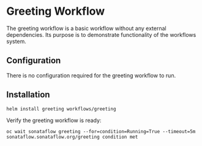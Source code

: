 # Greeting Workflow

The greeting workflow is a basic workflow without any external dependencies.
Its purpose is to demonstrate functionality of the workflows system.

## Configuration
There is no configuration required for the greeting workflow to run.

## Installation

```console
helm install greeting workflows/greeting
```

Verify the greeting workflow is ready:
```console
oc wait sonataflow greeting --for=condition=Running=True --timeout=5m
sonataflow.sonataflow.org/greeting condition met
```